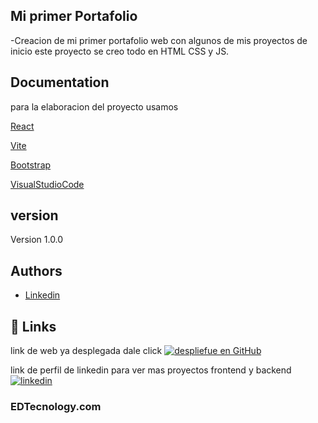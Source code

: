 
## Mi primer Portafolio

-Creacion de mi primer portafolio web con algunos de mis proyectos de inicio este proyecto se creo todo en HTML CSS y JS.


## Documentation

para la elaboracion del proyecto usamos 

[React](https://es.react.dev/)

[Vite](https://vite.dev/)

[Bootstrap](https://getbootstrap.com/)

[VisualStudioCode](https://code.visualstudio.com/)
## version

Version 1.0.0



## Authors

- [Linkedin](https://www.linkedin.com/in/edwin-castro-13a763272/)


## 🔗 Links
link de web ya desplegada dale click 
[![despliefue en GitHub](https://img.shields.io/badge/PortafolioV1.0.0-000?style=for-the-badge&logo=ko-fi&logoColor=gold)](https://edg5latan.github.io/PortafolioG5/)



link de perfil de linkedin para ver mas proyectos frontend y backend
[![linkedin](https://img.shields.io/badge/linkedin-0A66C2?style=for-the-badge&logo=linkedin&logoColor=gold)](https://www.linkedin.com/in/edwin-castro-13a763272/)


### EDTecnology.com

